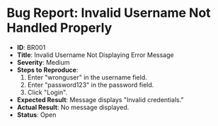 # Bug Report: Invalid Username Not Handled Properly

- **ID**: BR001
- **Title**: Invalid Username Not Displaying Error Message
- **Severity**: Medium
- **Steps to Reproduce**:
   1. Enter "wronguser" in the username field.
   2. Enter "password123" in the password field.
   3. Click "Login".
- **Expected Result**: Message displays "Invalid credentials."
- **Actual Result**: No message displayed.
- **Status**: Open
